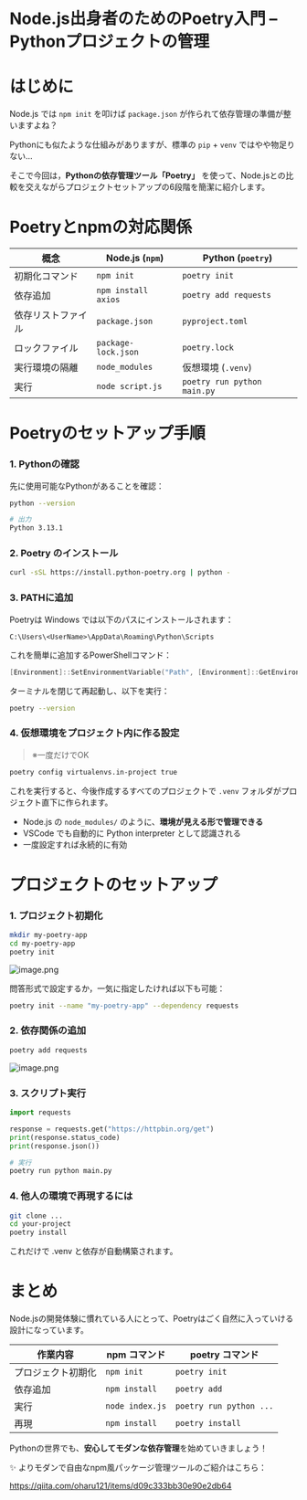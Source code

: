 # Node.js出身者のためのPoetry入門 – Pythonプロジェクトの管理

# はじめに

Node.js では `npm init` を叩けば `package.json` が作られて依存管理の準備が整いますよね？

Pythonにも似たような仕組みがありますが、標準の `pip` + `venv` ではやや物足りない…

そこで今回は，**Pythonの依存管理ツール「Poetry」** を使って、Node.jsとの比較を交えながらプロジェクトセットアップの6段階を簡潔に紹介します。

# Poetryとnpmの対応関係

| 概念        | Node.js (`npm`)     | Python (`poetry`)           |
| --------- | ------------------- | --------------------------- |
| 初期化コマンド   | `npm init`          | `poetry init`               |
| 依存追加      | `npm install axios` | `poetry add requests`       |
| 依存リストファイル | `package.json`      | `pyproject.toml`            |
| ロックファイル   | `package-lock.json` | `poetry.lock`               |
| 実行環境の隔離   | `node_modules`      | 仮想環境 (`.venv`)              |
| 実行        | `node script.js`    | `poetry run python main.py` |

# Poetryのセットアップ手順

### 1. Pythonの確認

先に使用可能なPythonがあることを確認：

```bash
python --version
```

```bash
# 出力
Python 3.13.1
```

### 2. Poetry のインストール

```bash
curl -sSL https://install.python-poetry.org | python -
```

### 3. PATHに追加

Poetryは Windows では以下のパスにインストールされます：

```
C:\Users\<UserName>\AppData\Roaming\Python\Scripts
```

これを簡単に追加するPowerShellコマンド：

```powershell
[Environment]::SetEnvironmentVariable("Path", [Environment]::GetEnvironmentVariable("Path", "User") + ";C:\Users\<ユーザ名>\AppData\Roaming\Python\Scripts", "User")
```

ターミナルを閉じて再起動し、以下を実行：

```bash
poetry --version
```

### 4. 仮想環境をプロジェクト内に作る設定

> ※一度だけでOK

```bash
poetry config virtualenvs.in-project true
```

これを実行すると、今後作成するすべてのプロジェクトで `.venv` フォルダがプロジェクト直下に作られます。

* Node.js の `node_modules/` のように、**環境が見える形で管理できる**
* VSCode でも自動的に Python interpreter として認識される
* 一度設定すれば永続的に有効

# プロジェクトのセットアップ

### 1. プロジェクト初期化

```bash
mkdir my-poetry-app
cd my-poetry-app
poetry init
```
![image.png](https://qiita-image-store.s3.ap-northeast-1.amazonaws.com/0/3760374/aa9be309-7321-4b16-b5e1-da64c9c7b3b0.png)

問答形式で設定するか，一気に指定したければ以下も可能：

```bash
poetry init --name "my-poetry-app" --dependency requests
```

### 2. 依存関係の追加

```bash
poetry add requests
```

![image.png](https://qiita-image-store.s3.ap-northeast-1.amazonaws.com/0/3760374/28b48329-f252-400b-b2f2-a3dec09a4657.png)


### 3. スクリプト実行
```py:main.py
import requests

response = requests.get("https://httpbin.org/get")
print(response.status_code)
print(response.json())
```

```bash
# 実行
poetry run python main.py
```

### 4. 他人の環境で再現するには
```bash
git clone ...
cd your-project
poetry install
```

これだけで .venv と依存が自動構築されます。

# まとめ

Node.jsの開発体験に慣れている人にとって、Poetryはごく自然に入っていける設計になっています。

| 作業内容      | npm コマンド        | poetry コマンド             |
| --------- | --------------- | ----------------------- |
| プロジェクト初期化 | `npm init`      | `poetry init`           |
| 依存追加      | `npm install`   | `poetry add`            |
| 実行        | `node index.js` | `poetry run python ...` |
| 再現        | `npm install`   | `poetry install`        |

Pythonの世界でも、**安心してモダンな依存管理**を始めていきましょう！

✨ よりモダンで自由なnpm風パッケージ管理ツールのご紹介はこちら：

https://qiita.com/oharu121/items/d09c333bb30e90e2db64
